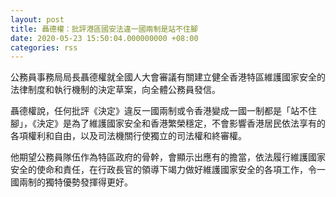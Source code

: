 ```yaml
---
layout: post
title: 聶德權：批評港區國安法違一國兩制是站不住腳
date: 2020-05-23 15:50:04.000000000 +08:00
categories: rss
---
```


公務員事務局局長聶德權就全國人大會審議有關建立健全香港特區維護國家安全的法律制度和執行機制的決定草案，向全體公務員發信。

聶德權說，任何批評《決定》違反一國兩制或令香港變成一國一制都是「站不住腳」，《決定》是為了維護國家安全和香港繁榮穩定，不會影響香港居民依法享有的各項權利和自由，以及司法機關行使獨立的司法權和終審權。

他期望公務員隊伍作為特區政府的骨幹，會顯示出應有的擔當，依法履行維護國家安全的使命和責任，在行政長官的領導下竭力做好維護國家安全的各項工作，令一國兩制的獨特優勢發揮得更好。
